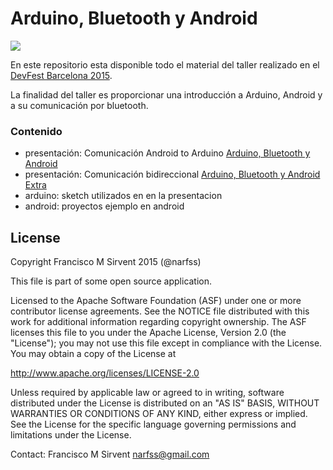 # Arduino, Bluetooth y Android #

![](https://bytebucket.org/narfss/arduino-bluetooth-y-android/raw/83274506ceaea69a216e1b9e071e18e2552d3eb7/arduiblueandr.png?token=4f67415d32a567a569ec479758abecdae5a16b9d)

En este repositorio esta disponible todo el material del taller realizado en el [DevFest Barcelona 2015](http://devfest.gdgbarcelona.com/).

La finalidad del taller es proporcionar una introducción a Arduino, Android y a su comunicación por bluetooth.

### Contenido ###

* presentación: Comunicación Android to Arduino [Arduino, Bluetooth y Android](https://docs.google.com/presentation/d/18Uj5LVcgf4MFmLTSpW8qypzW9slujDzcJsBNE7zgnM0/edit?usp=sharing)
* presentación: Comunicación bidireccional [Arduino, Bluetooth y Android Extra](https://docs.google.com/presentation/d/17i4L167o5vdwiBYyPG7HabxNBSgV9GaoWXIIEmTEOZM/edit?usp=sharing)
* arduino: sketch utilizados en en la presentacion
* android: proyectos ejemplo en android

## License

Copyright Francisco M Sirvent 2015 (@narfss)

This file is part of some open source application.

Licensed to the Apache Software Foundation (ASF) under one
or more contributor license agreements.  See the NOTICE file
distributed with this work for additional information
regarding copyright ownership.  The ASF licenses this file
to you under the Apache License, Version 2.0 (the
"License"); you may not use this file except in compliance
with the License.  You may obtain a copy of the License at

  http://www.apache.org/licenses/LICENSE-2.0

Unless required by applicable law or agreed to in writing,
software distributed under the License is distributed on an
"AS IS" BASIS, WITHOUT WARRANTIES OR CONDITIONS OF ANY
KIND, either express or implied.  See the License for the
specific language governing permissions and limitations
under the License.

Contact: Francisco M Sirvent <narfss@gmail.com>